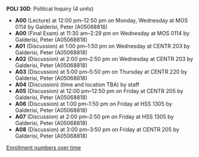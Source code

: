 **POLI 30D**: Political Inquiry (4 units)

- **A00** (Lecture) at 12:00 pm–12:50 pm on Monday, Wednesday at MOS 0114 by Galderisi, Peter (A05068818)
- **A00** (Final Exam) at 11:30 am–2:29 pm on Wednesday at MOS 0114 by Galderisi, Peter (A05068818)
- **A01** (Discussion) at 1:00 pm–1:50 pm on Wednesday at CENTR 203 by Galderisi, Peter (A05068818)
- **A02** (Discussion) at 2:00 pm–2:50 pm on Wednesday at CENTR 203 by Galderisi, Peter (A05068818)
- **A03** (Discussion) at 5:00 pm–5:50 pm on Thursday at CENTR 220 by Galderisi, Peter (A05068818)
- **A04** (Discussion) (time and location TBA) by staff
- **A05** (Discussion) at 12:00 pm–12:50 pm on Friday at CENTR 205 by Galderisi, Peter (A05068818)
- **A06** (Discussion) at 1:00 pm–1:50 pm on Friday at HSS 1305 by Galderisi, Peter (A05068818)
- **A07** (Discussion) at 2:00 pm–2:50 pm on Friday at HSS 1305 by Galderisi, Peter (A05068818)
- **A08** (Discussion) at 3:00 pm–3:50 pm on Friday at CENTR 205 by Galderisi, Peter (A05068818)

[Enrollment numbers over time](./POLI30D.tsv)
